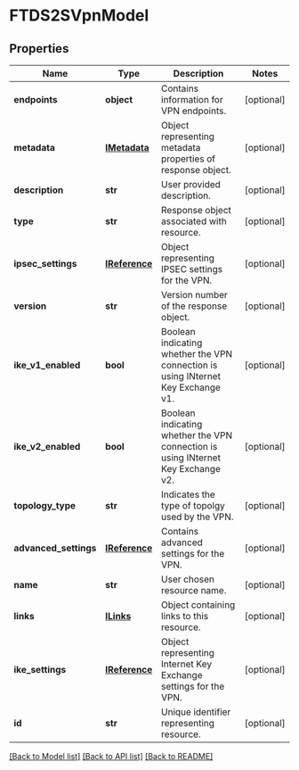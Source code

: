 # FTDS2SVpnModel

## Properties
Name | Type | Description | Notes
------------ | ------------- | ------------- | -------------
**endpoints** | **object** | Contains information for VPN endpoints. | [optional] 
**metadata** | [**IMetadata**](IMetadata.md) | Object representing metadata properties of response object. | [optional] 
**description** | **str** | User provided description. | [optional] 
**type** | **str** | Response object associated with resource. | [optional] 
**ipsec_settings** | [**IReference**](IReference.md) | Object representing IPSEC settings for the VPN. | [optional] 
**version** | **str** | Version number of the response object. | [optional] 
**ike_v1_enabled** | **bool** | Boolean indicating whether the VPN connection is using INternet Key Exchange v1. | [optional] 
**ike_v2_enabled** | **bool** | Boolean indicating whether the VPN connection is using INternet Key Exchange v2. | [optional] 
**topology_type** | **str** | Indicates the type of topolgy used by the VPN. | [optional] 
**advanced_settings** | [**IReference**](IReference.md) | Contains advanced settings for the VPN. | [optional] 
**name** | **str** | User chosen resource name. | [optional] 
**links** | [**ILinks**](ILinks.md) | Object containing links to this resource. | [optional] 
**ike_settings** | [**IReference**](IReference.md) | Object representing Internet Key Exchange settings for the VPN. | [optional] 
**id** | **str** | Unique identifier representing resource. | [optional] 

[[Back to Model list]](../README.md#documentation-for-models) [[Back to API list]](../README.md#documentation-for-api-endpoints) [[Back to README]](../README.md)


